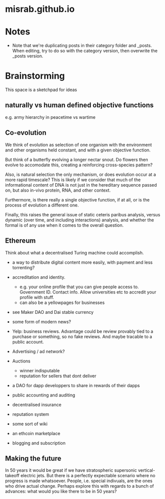 misrab.github.io
================


# Notes

- Note that we're duplicating posts in their category folder 
and _posts. When editing, try to do so with the category version, 
then overwrite the _posts version.




# Brainstorming

This space is a sketchpad for ideas


## naturally vs human defined objective functions

e.g. army hierarchy in peacetime vs wartime


## Co-evolution

We think of evolution as selection of one organism with the environment and other organisms held constant, and with a given objective function.

But think of a butterfly evolving a longer nectar snout. Do flowers then evolve to accomodate this, creating a reinforcing cross-species pattern?

Also, is natural selection the only mechanism, or does evolution occur at a more rapid timescale? This is likely if we consider that much of the informational content of DNA is not just in the hereditary sequence passed on, but also in-vivo protein, RNA, and other context.

Furthermore, is there really a single objective function, if at all, or is the process of evolution a different one.

Finally, this raises the general issue of static ceteris paribus analysis, versus dynamic (over time, and including interactions) analysis, and whether the formal is of any use when it comes to the overall question.


## Ethereum

Think about what a decentralised Turing machine could accomplish.

- a way to distribute digital content more easily, with payment and less torrenting?

- accreditation and identity.
	* e.g. your online profile that you can give people access to. Government ID. Contact info. Allow universities etc to accredit your profile with stuff.
	* can also be a yellowpages for businesses

- see Maker DAO and Dai stable currency

- some form of modern news?

- Yelp: business reviews. Advantage could be review provably tied to a purchase or something, so no fake reviews. And maybe tracable to a public account.

- Advertising / ad network?

- Auctions
	* winner indisputable
	* reputation for sellers that dont deliver

- a DAO for dapp developpers to share in rewards of their dapps

- public accounting and auditing

- decentralised insurance

- reputation system

- some sort of wiki

- an ethcoin marketplace

- blogging and subscription



## Making the future

In 50 years it would be great if we have stratospheric supersonic vertical-takeoff electric jets. But there is a perfectly expectable scenario where no progress is made whatsoever. People, i.e. special indivuals, are the ones who drive actual change. Perhaps explore this with regards to a bunch of advances: what would you like there to be in 50 years?




